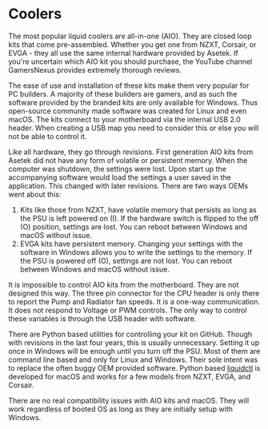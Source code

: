 # Coolers

The most popular liquid coolers are all-in-one (AIO). They are closed loop kits that come pre-assembled. Whether you get one from NZXT, Corsair, or EVGA - they all use the same internal hardware provided by Asetek. If you're uncertain which AIO kit you should purchase, the YouTube channel GamersNexus provides extremely thorough reviews.

The ease of use and installation of these kits make them very popular for PC builders. A majority of these builders are gamers, and as such the software provided by the branded kits are only available for Windows. Thus open-source community made software was created for Linux and even macOS. The kits connect to your motherboard via the internal USB 2.0 header. When creating a USB map you need to consider this or else you will not be able to control it.

Like all hardware, they go through revisions. First generation AIO kits from Asetek did not have any form of volatile or persistent memory. When the computer was shutdown, the settings were lost. Upon start up the accompanying software would load the settings a user saved in the application. This changed with later revisions. There are two ways OEMs went about this:

1. Kits like those from NZXT, have volatile memory that persists as long as the PSU is left powered on (I). If the hardware switch is flipped to the off (O) position, settings are lost. You can reboot between Windows and macOS without issue.
2. EVGA kits have persistent memory. Changing your settings with the software in Windows allows you to write the settings to the memory. If the PSU is powered off (O), settings are not lost. You can reboot between Windows and macOS without issue.

It is impossible to control AIO kits from the motherboard. They are not designed this way. The three pin connector for the CPU header is only there to report the Pump and Radiator fan speeds. It is a one-way communication. It does not respond to Voltage or PWM controls. The only way to control these variables is through the USB header with software.

There are Python based utilities for controlling your kit on GitHub. Though with revisions in the last four years, this is usually unnecessary. Setting it up once in Windows will be enough until you turn off the PSU. Most of them are command line based and only for Linux and Windows. Their sole intent was to replace the often buggy OEM provided software. Python based [liquidctl](https://github.com/jonasmalacofilho/liquidctl) is developed for macOS and works for a few models from NZXT, EVGA, and Corsair.

There are no real compatibility issues with AIO kits and macOS. They will work regardless of booted OS as long as they are initially setup with Windows.